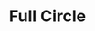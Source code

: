 ---
pid: LLE9
title: Full Circle
location_transcription: City Hall Dilworth Park
zipcode: '19106'
outside_phl: 
neighborhood: Society Hill,Old City
age: '23'
age_range: 20-29
instagram: 
image_file_name: LLE_9.jpg
proposal_transcription: |-
  As a city and as a nation, we need to be unified now more than ever. Sometimes that starts with a small act of kindness and compassion. At the center of a venn diagram is where two people can meet, where differences can be fade and there can be unity.
  Along the inside of the walls, people can write down words of wonders, hope, encouragement on pieces of paper?
topic: Unity
topic_summary: '0'
type: Interactive
keywords_other: unity
credit: Shannon
image_labels: 
twitter: 
facebook: 
permalink: "/monuments/lle9/"
layout: item-page
---